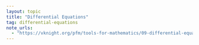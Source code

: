 ```yaml
---
layout: topic
title: "Differential Equations"
tag: differential-equations
note_urls:
  - "https://vknight.org/pfm/tools-for-mathematics/09-differential-equations/introduction/main.html"
---
```

